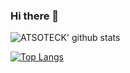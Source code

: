 ### Hi there 👋


![ATSOTECK' github stats](https://github-readme-stats.vercel.app/api?username=ATSOTECK&show_icons=true&count_private=true&include_all_commits=true&hide_rank=true&theme=gruvbox)

[![Top Langs](https://github-readme-stats.vercel.app/api/top-langs/?username=ATSOTECK&hide=mako,python&layout=compact&card_width=445&theme=gruvbox)](https://github.com/anuraghazra/github-readme-stats)

<!--
**ATSOTECK/ATSOTECK** is a ✨ _special_ ✨ repository because its `README.md` (this file) appears on your GitHub profile.

Here are some ideas to get you started:

- 🔭 I’m currently working on ...
- 🌱 I’m currently learning ...
- 👯 I’m looking to collaborate on ...
- 🤔 I’m looking for help with ...
- 💬 Ask me about ...
- 📫 How to reach me: ...
- 😄 Pronouns: ...
- ⚡ Fun fact: ...
-->
